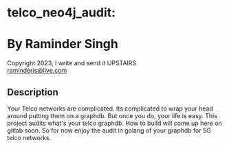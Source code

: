 # telco_neo4j_audit: 
# By Raminder Singh

Copyright 2023, I write and send it UPSTAIRS\
raminderis@live.com

## Description

Your Telco networks are complicated. Its complicated to wrap your head around putting them on a graphdb. But once you do, your life is easy.
This project audits what's your telco graphdb. How to build will come up here on gitlab soon. 
So for now enjoy the audit in golang of your graphdb for 5G telco networks.
